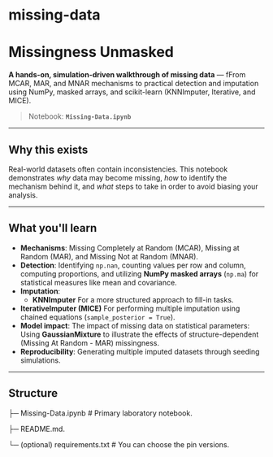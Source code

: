 # missing-data

# Missingness Unmasked

**A hands-on, simulation-driven walkthrough of missing data** — fFrom MCAR, MAR, and MNAR mechanisms to practical detection and imputation using NumPy, masked arrays, and scikit-learn (KNNImputer, Iterative, and MICE).

> Notebook: **`Missing-Data.ipynb`**

---

## Why this exists
Real-world datasets often contain inconsistencies. This notebook demonstrates *why* data may become missing, *how* to identify the mechanism behind it, and *what* steps to take in order to avoid biasing your analysis.

---

## What you'll learn
- **Mechanisms**: Missing Completely at Random (MCAR), Missing at Random (MAR), and Missing Not at Random (MNAR).
- **Detection**: Identifying `np.nan`, counting values per row and column, computing proportions, and utilizing **NumPy masked arrays** (`np.ma`) for statistical measures like mean and covariance.
- **Imputation**:
    - **KNNImputer** For a more structured approach to fill-in tasks.
- **IterativeImputer (MICE)** For performing multiple imputation using chained equations (`sample_posterior = True`).
- **Model impact**: The impact of missing data on statistical parameters: Using **GaussianMixture** to illustrate the effects of structure-dependent (Missing At Random - MAR) missingness.
- **Reproducibility**: Generating multiple imputed datasets through seeding simulations.

---

## Structure

├─ Missing-Data.ipynb # Primary laboratory notebook.

├─ README.md.

└─ (optional) requirements.txt # You can choose the pin versions.
